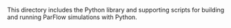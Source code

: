 This directory includes the Python library and supporting scripts for
building and running ParFlow simulations with Python.
